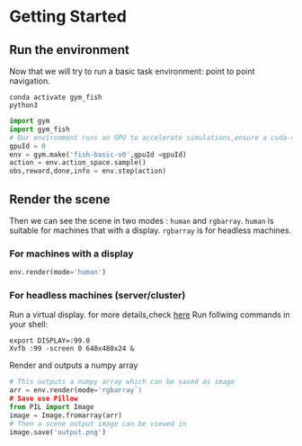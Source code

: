 # Getting Started

## Run the environment
Now that we will try to run a basic task environment: point to point navigation.
```shell
conda activate gym_fish
python3
```
```python
import gym
import gym_fish
# Our environment runs on GPU to accelerate simulations,ensure a cuda-supported GPU exists on your machine
gpuId = 0
env = gym.make('fish-basic-v0',gpuId =gpuId)
action = env.action_space.sample()
obs,reward,done,info = env.step(action)
```

## Render the scene
Then we can see the scene in two modes : `human` and `rgbarray`.
`human` is suitable for machines that with a display.
`rgbarray` is for headless machines.

### For machines with a display
```python
env.render(mode='human')
```

### For headless machines (server/cluster)
Run a virtual display. for more details,check [here](https://moderngl.readthedocs.io/en/latest/techniques/headless_ubuntu_18_server.html)
Run follwing commands in your shell:
```shell
export DISPLAY=:99.0
Xvfb :99 -screen 0 640x480x24 &
```
Render and outputs a numpy array
```python
# This outputs a numpy array which can be saved as image
arr = env.render(mode='rgbarray`)
# Save use Pillow
from PIL import Image
image = Image.fromarray(arr)
# Then a scene output image can be viewed in 
image.save('output.png')
```